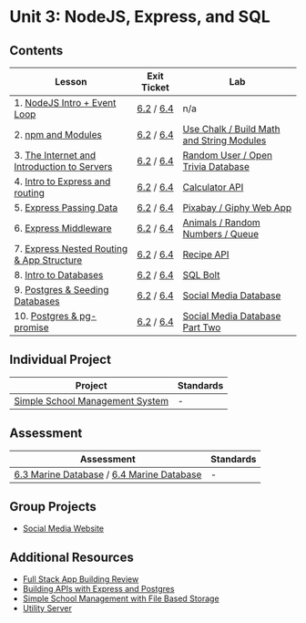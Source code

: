 # Unit 3: NodeJS, Express, and SQL

## Contents

| Lesson                                                                                                                           | Exit Ticket                                                                                                                                        | Lab                                                                                                                                |
| -------------------------------------------------------------------------------------------------------------------------------- | -------------------------------------------------------------------------------------------------------------------------------------------------- | ---------------------------------------------------------------------------------------------------------------------------------- |
| 1. [NodeJS Intro + Event Loop](./nodejs_intro/README.md)                                                                         | [6.2](https://canvas.instructure.com/courses/1605748/assignments/12664524) / [6.4](https://canvas.instructure.com/courses/1705731/quizzes/4494960) | n/a                                                                                                                                |
| 2. [npm and Modules](./npm_and_modules/README.md)                                                                                | [6.2](https://canvas.instructure.com/courses/1605748/quizzes/4320674) / [6.4](https://canvas.instructure.com/courses/1705731/quizzes/4494961)      | [Use Chalk / Build Math and String Modules](https://github.com/joinpursuit/Pursuit-Core-npm-and-Modules-Lab/blob/master/README.md) |
| 3. [The Internet and Introduction to Servers](https://github.com/joinpursuit/Pursuit-Core-Web/tree/master/node/intro_to_servers) | [6.2](https://canvas.instructure.com/courses/1605748/quizzes/4357588) / [6.4](https://canvas.instructure.com/courses/1705731/quizzes/4494959)      | [Random User / Open Trivia Database](https://github.com/joinpursuit/Pursuit-Core-Web-Server-Intro-Lab/blob/master/README.md)       |
| 4. [Intro to Express and routing](./intro_to_express_and_routing/README.md)                                                      | [6.2](https://canvas.instructure.com/courses/1605748/quizzes/4317315) / [6.4](https://canvas.instructure.com/courses/1705731/quizzes/4494955)      | [Calculator API](https://github.com/joinpursuit/Pursuit-Core-Web-Express-Routing-Lab)                                              |
| 5. [Express Passing Data](express_passing_data/README.md)                                                                        | [6.2](https://canvas.instructure.com/courses/1605748/assignments/12813678) / [6.4](https://canvas.instructure.com/courses/1705731/quizzes/4494956) | [Pixabay / Giphy Web App](https://github.com/joinpursuit/Pursuit-Core-Web-Express-Passing-Data-Lab)                                |
| 6. [Express Middleware](express_middleware/README.md)                                                                            | [6.2](https://canvas.instructure.com/courses/1605748/assignments/12821054) / [6.4](https://canvas.instructure.com/courses/1705731/quizzes/4494958) | [Animals / Random Numbers / Queue](https://github.com/joinpursuit/Pursuit-Core-Web-Middleware-Lab/blob/master/README.md)           |
| 7. [Express Nested Routing & App Structure](express_nested_routing_and_app_structure/README.md)                                  | [6.2](https://canvas.instructure.com/courses/1605748/assignments/12826976) / [6.4](https://canvas.instructure.com/courses/1705731/quizzes/4494953) | [Recipe API](https://github.com/joinpursuit/Pursuit-Core-Web-Nested-Routing-App-Structure-Lab)                                     |
| 8. [Intro to Databases](./intro_to_databases/README.md)                                                                          | [6.2](https://canvas.instructure.com/courses/1605748/assignments/12861300) / [6.4](https://canvas.instructure.com/courses/1705731/quizzes/4494963) | [SQL Bolt](https://github.com/joinpursuit/Pursuit-Core-Web-SQL-Lab/blob/master/README.md)                                                                         |
| 9. [Postgres & Seeding Databases](./postgres_and_seeding_databases/README.md)                                                    | [6.2](https://canvas.instructure.com/courses/1605748/assignments/12863766) / [6.4](https://canvas.instructure.com/courses/1705731/quizzes/4494954) | [Social Media Database](https://github.com/joinpursuit/Pursuit-Core-Web-Postgres-Lab/blob/master/README.md)                        |
| 10. [Postgres & pg-promise](https://github.com/joinpursuit/Pursuit-Core-Web/tree/master/node/postgres-and-pg-promise)            | [6.2](https://canvas.instructure.com/courses/1605748/quizzes/4429633) / [6.4](https://canvas.instructure.com/courses/1705731/quizzes/4494957)      | [Social Media Database Part Two](https://github.com/joinpursuit/Pursuit-Core-Web-pg-promise-Lab/blob/master/README.md)             |

## Individual Project

| Project | Standards |
| --- | --- |
| [Simple School Management System](https://github.com/joinpursuit/Pursuit-Core-Web-Express-Project) | - |

## Assessment

| Assessment | Standards |
| --- | --- |
| [6.3 Marine Database](https://canvas.instructure.com/courses/1605748/assignments/13033302) / [6.4 Marine Database](https://canvas.instructure.com/courses/1705731/assignments/13241074) | - |

## Group Projects

- [Social Media Website](https://github.com/joinpursuit/Pursuit-Core-Web-Express-Group-Project/blob/master/README.md)

## Additional Resources

- [Full Stack App Building Review](https://github.com/Pursuit-Core-6-2/Full-Stack-App-Building-Review)
- [Building APIs with Express and Postgres](./building_apis_with_express_and_postgres/README.md)
- [Simple School Management with File Based Storage](labs/lab-2/README.md)
- [Utility Server](labs/lab-1/README.md)
